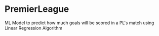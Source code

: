 # PremierLeague
ML Model to predict how much goals will be scored in a PL's match using Linear Regression Algorithm 
